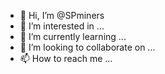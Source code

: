 - 👋 Hi, I’m @SPminers
- 👀 I’m interested in ...
- 🌱 I’m currently learning ...
- 💞️ I’m looking to collaborate on ...
- 📫 How to reach me ...

<!---
SPminers/SPminers is a ✨ special ✨ repository because its `README.md` (this file) appears on your GitHub profile.
You can click the Preview link to take a look at your changes.
--->
